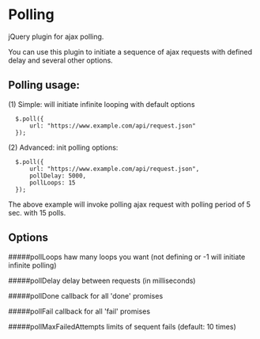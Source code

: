 Polling
=======

jQuery plugin for ajax polling.

You can use this plugin to initiate a sequence of ajax requests with defined delay and several other options.

Polling usage:
--------------

(1) Simple: will initiate infinite looping with default options

      $.poll({
          url: "https://www.example.com/api/request.json"
      });
 
(2) Advanced: init polling options:

      $.poll({
          url: "https://www.example.com/api/request.json",
          pollDelay: 5000,
          pollLoops: 15
      });

The above example will invoke polling ajax request with polling period of 5 sec.
with 15 polls.

Options
-------

#####pollLoops
haw many loops you want (not defining or -1 will initiate infinite polling)

#####pollDelay
delay between requests (in milliseconds)


#####pollDone
callback for all 'done' promises

#####pollFail
callback for all 'fail' promises

#####pollMaxFailedAttempts
limits of sequent fails (default: 10 times)
